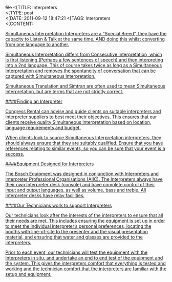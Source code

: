 ~~file~~
<[TITLE: 	Interpreters	
<[TYPE: 	post	
<[DATE: 	2011-09-12 18:47:21	
<[TAGS: 	Interpreters	
<[CONTENT: 	



<a href="http://congressrental.com.au/wp-content/uploads/2011/09/5.jpg">



Simultaneous Interpretation Interpreters are a “Special Breed”, they have the capacity to Listen &amp; Talk at the same time, AND doing this whilst converting from one language to another.



Simultaneous Interpretation differs from Consecutive interpretation, which is first listening (Perhaps a few sentences of speech) and then interpreting into a 2nd language. This of course takes twice as long as a Simultaneous Interpretation and removes the spontaneity of conversation that can be captured with Simultaneous Interpretation.



Simultaneous Translation and Simtran are often used to mean Simultaneous Interpretation, but are terms that are not strictly correct.











####Finding an Interpreter



<a href="http://congressrental.com.au/wp-content/uploads/2011/09/6.jpg">



Congress Rental can advise and guide clients on suitable interpreters and interpreter suppliers to best meet their objectives. This ensures that our clients receive quality Simultaneous Interpretation based on location, language requirements and budget.



When clients look to source Simultaneous Interpretation interpreters, they should always ensure that they are suitably qualified. Ensure that you have references relating to similar events, so you can be sure that your event is a success.











####Equipment Designed for Interpreters



<a href="http://congressrental.com.au/wp-content/uploads/2011/09/7.jpg">



The Bosch Equipment was designed in conjunction with Interpreters and Interpreter Professional Organisations (AIIC). The Interpreters always have their own Interpreter desk (console) and have complete control of their input and output languages, as well as volume, bass and treble. All Interpreter desks have relay facilities.











####Our Technicians work to support Interpreters



Our technicians look after the interests of the interpreters to ensure that all their needs are met. This includes ensuring the equipment is set up in order to meet the individual interpreter’s personal preferences, locating the booths with line-of-site to the presenter and the visual presentation material, and ensuring that water and glasses are provided to the interpreters.



Prior to each event, our technicians will test the equipment with the Interpreters in situ, and undertake an end to end test of the equipment and the system. This gives the interpreters comfort that everything is tested and working and the technician comfort that the interpreters are familiar with the setup and equipment.



